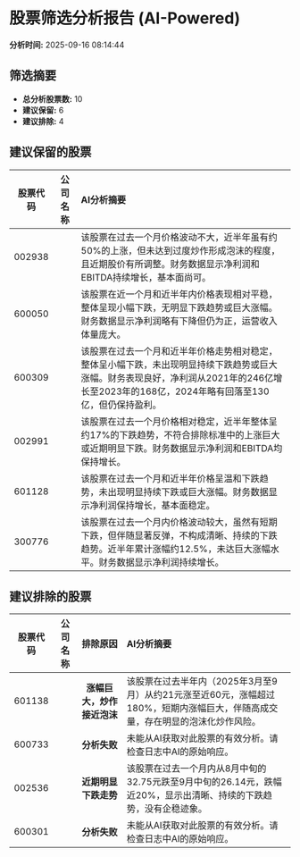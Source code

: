 # 股票筛选分析报告 (AI-Powered)

**分析时间:** 2025-09-16 08:14:44

## 筛选摘要

- **总分析股票数:** 10
- **建议保留:** 6
- **建议排除:** 4

## 建议保留的股票

| 股票代码 | 公司名称 | AI分析摘要 |
|:---:|:---:|:---|
| 002938 |  | 该股票在过去一个月价格波动不大，近半年虽有约50%的上涨，但未达到过度炒作形成泡沫的程度，且近期股价有所调整。财务数据显示净利润和EBITDA持续增长，基本面尚可。 |
| 600050 |  | 该股票在近一个月和近半年内价格表现相对平稳，整体呈现小幅下跌，无明显下跌趋势或巨大涨幅。财务数据显示净利润略有下降但仍为正，运营收入体量庞大。 |
| 600309 |  | 该股票在过去一个月和近半年价格走势相对稳定，整体呈小幅下跌，未出现明显持续下跌趋势或巨大涨幅。财务表现良好，净利润从2021年的246亿增长至2023年的168亿，2024年略有回落至130亿，但仍保持盈利。 |
| 002991 |  | 该股票在过去一个月价格相对稳定，近半年整体呈约17%的下跌趋势，不符合排除标准中的上涨巨大或近期明显下跌。财务数据显示净利润和EBITDA均保持增长。 |
| 601128 |  | 该股票在过去一个月和近半年价格呈温和下跌趋势，未出现明显持续下跌或巨大涨幅。财务数据显示净利润保持增长，基本面稳定。 |
| 300776 |  | 该股票在过去一个月内价格波动较大，虽然有短期下跌，但伴随显著反弹，不构成清晰、持续的下跌趋势。近半年累计涨幅约12.5%，未达巨大涨幅水平。财务数据显示净利润持续增长。 |

## 建议排除的股票

| 股票代码 | 公司名称 | 排除原因 | AI分析摘要 |
|:---:|:---:|:---:|:---|
| 601138 |  | **涨幅巨大，炒作接近泡沫** | 该股票在过去半年内（2025年3月至9月）从约21元涨至近60元，涨幅超过180%，短期内涨幅巨大，伴随高成交量，存在明显的泡沫化炒作风险。 |
| 600733 |  | **分析失败** | 未能从AI获取对此股票的有效分析。请检查日志中AI的原始响应。 |
| 002536 |  | **近期明显下跌走势** | 该股票在过去一个月内从8月中旬的32.75元跌至9月中旬的26.14元，跌幅近20%，显示出清晰、持续的下跌趋势，没有企稳迹象。 |
| 600301 |  | **分析失败** | 未能从AI获取对此股票的有效分析。请检查日志中AI的原始响应。 |
